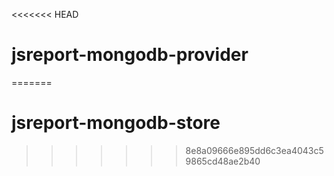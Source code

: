 <<<<<<< HEAD
# jsreport-mongodb-provider
=======
# jsreport-mongodb-store
>>>>>>> 8e8a09666e895dd6c3ea4043c59865cd48ae2b40
